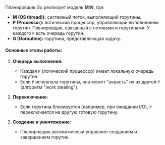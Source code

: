 
Планировщик Go реализует модель **M:N**, где:

- **M (OS thread)):** системный поток, выполняющий горутины.
- **P (Processor):** логический процессор, управляющий выполнением горутин. Планировщик, связанный с потоками и горутинами. У каждого `P` есть очередь горутин.
- **G (Goroutine):** горутина, представляющая задачу.

#### Основные этапы работы:

1. **Очередь выполнения:**
    
    - Каждая `P` (логический процессор) имеет локальную очередь горутин.
    - Если `P` исчерпала горутины, она может "украсть" их из другой `P` (алгоритм "work stealing").
2. **Переключение:**
    
    - Если горутина блокируется (например, при ожидании I/O), `P` переключается на другую готовую горутину.
3. **Создание и уничтожение:**
    
    - Планировщик автоматически управляет созданием и завершением горутин.